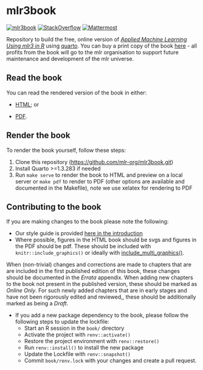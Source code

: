 # mlr3book

[![mlr3book](https://github.com/mlr-org/mlr3book/workflows/mlr3book/badge.svg)](https://github.com/mlr-org/mlr3book/actions?query=workflow%3Amlr3book)
[![StackOverflow](https://img.shields.io/badge/stackoverflow-mlr3-orange.svg)](https://stackoverflow.com/questions/tagged/mlr3)
[![Mattermost](https://img.shields.io/badge/chat-mattermost-orange.svg)](https://lmmisld-lmu-stats-slds.srv.mwn.de/mlr_invite/)

Repository to build the free, online version of *[Applied Machine Learning Using mlr3 in R](https://mlr3book.mlr-org.com)* using [quarto](https://quarto.org).
You can buy a print copy of the book [here](https://www.routledge.com/Applied-Machine-Learning-Using-mlr3-in-R/Bischl-Sonabend-Kotthoff-Lang/p/book/9781032507545) - all profits from the book will go to the mlr organisation to support future maintenance and development of the mlr universe.


## Read the book

You can read the rendered version of the book in either:

- [HTML](https://mlr3book.mlr-org.com); or

- [PDF](https://mlr3book.mlr-org.com/Applied-Machine-Learning-Using-mlr3-in-R.pdf).

## Render the book

To render the book yourself, follow these steps:

1. Clone this repository (https://github.com/mlr-org/mlr3book.git)
2. Install Quarto >=1.3.283 if needed
3. Run `make serve` to render the book to HTML and preview on a local server or `make pdf` to render to PDF (other options are available and documented in the Makefile), note we use xelatex for rendering to PDF

## Contributing to the book

If you are making changes to the book please note the following:

* Our style guide is provided [here in the introduction](https://mlr3book.mlr-org.com/chapters/chapter1/introduction_and_overview.html#styleguide)
* Where possible, figures in the HTML book should be svgs and figures in the PDF should be pdf. These should be included with `knitr::include_graphics()` or ideally with [include_multi_graphics()](https://github.com/mlr-org/mlr3book/blob/main/book/common/_utils.qmd).

When (non-trivial) changes and corrections are made to chapters that are are included in the first published edition of this book, these changes should be documented in the *Errata* appendix.
When adding new chapters to the book not present in the published version, these should be marked as *Online Only*.
For such newly added chapters that are in early stages and have not been rigorously edited and reviewed,, these should be additionally marked as being a *Draft*.

* If you add a new package dependency to the book, please follow the following steps to update the lockfile:
  * Start an R session in the `book/` directory
  * Activate the project with `renv::activate()`
  * Restore the project environment with `renv::restore()`
  * Run `renv::install()` to install the new package
  * Update the Lockfile with `renv::snapshot()`
  * Commit `book/renv.lock` with your changes and create a pull request.
